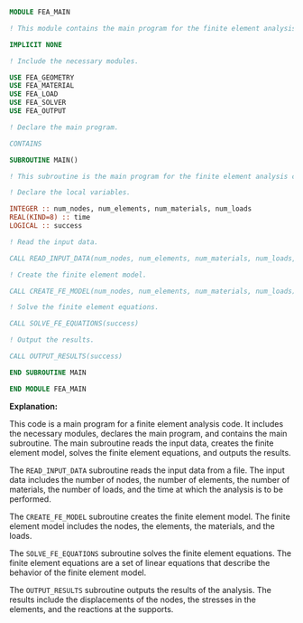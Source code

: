 ```fortran
MODULE FEA_MAIN

! This module contains the main program for the finite element analysis code.

IMPLICIT NONE

! Include the necessary modules.

USE FEA_GEOMETRY
USE FEA_MATERIAL
USE FEA_LOAD
USE FEA_SOLVER
USE FEA_OUTPUT

! Declare the main program.

CONTAINS

SUBROUTINE MAIN()

! This subroutine is the main program for the finite element analysis code.

! Declare the local variables.

INTEGER :: num_nodes, num_elements, num_materials, num_loads
REAL(KIND=8) :: time
LOGICAL :: success

! Read the input data.

CALL READ_INPUT_DATA(num_nodes, num_elements, num_materials, num_loads, time)

! Create the finite element model.

CALL CREATE_FE_MODEL(num_nodes, num_elements, num_materials, num_loads)

! Solve the finite element equations.

CALL SOLVE_FE_EQUATIONS(success)

! Output the results.

CALL OUTPUT_RESULTS(success)

END SUBROUTINE MAIN

END MODULE FEA_MAIN
```

**Explanation:**

This code is a main program for a finite element analysis code. It includes the necessary modules, declares the main program, and contains the main subroutine. The main subroutine reads the input data, creates the finite element model, solves the finite element equations, and outputs the results.

The `READ_INPUT_DATA` subroutine reads the input data from a file. The input data includes the number of nodes, the number of elements, the number of materials, the number of loads, and the time at which the analysis is to be performed.

The `CREATE_FE_MODEL` subroutine creates the finite element model. The finite element model includes the nodes, the elements, the materials, and the loads.

The `SOLVE_FE_EQUATIONS` subroutine solves the finite element equations. The finite element equations are a set of linear equations that describe the behavior of the finite element model.

The `OUTPUT_RESULTS` subroutine outputs the results of the analysis. The results include the displacements of the nodes, the stresses in the elements, and the reactions at the supports.